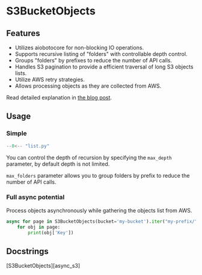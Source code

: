 # S3BucketObjects

## Features
- Utilizes aiobotocore for non-blocking IO operations.
- Supports recursive listing of "folders" with controllable depth control.
- Groups "folders" by prefixes to reduce the number of API calls.
- Handles S3 pagination to provide a efficient traversal of long S3 objects lists.
- Utilize AWS retry strategies.
- Allows processing objects as they are collected from AWS.

Read detailed explanation in [the blog post](https://sorokin.engineer/posts/en/aws_s3_async_list.html).

## Usage

### Simple
```python
--8<-- "list.py"
```
You can control the depth of recursion by specifying the `max_depth` parameter, 
by default depth is not limited.

`max_folders` parameter allows you to group folders by prefix to reduce the number of API calls.

### Full async potential
Process objects asynchronously while gathering the objects list from AWS.

```python
async for page in S3BucketObjects(bucket='my-bucket').iter("my-prefix/", max_depth=2, max_folders=10):
    for obj in page:
        print(obj['Key'])
```

## Docstrings
[S3BucketObjects][async_s3]

